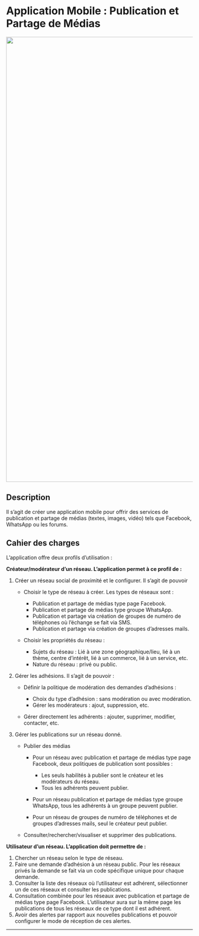 # Application Mobile : Publication et Partage de Médias

<p align="center">
  <img src="https://i0.wp.com/www.pixelspot.net/wp-content/uploads/2018/10/Android-Developers.png" width="1200px" title="Android development">
</p>


## Description

Il s’agit de créer une application mobile pour offrir des services de publication et partage de
médias (textes, images, vidéo) tels que Facebook, WhatsApp ou les forums.

## Cahier des charges

L’application offre deux profils d’utilisation :

**Créateur/modérateur d’un réseau. L’application permet à ce profil de :**

1. Créer un réseau social de proximité et le configurer. Il s’agit de pouvoir 

   * Choisir le type de réseau à créer. Les types de réseaux sont :
     * Publication et partage de médias type page Facebook.
     * Publication et partage de médias type groupe WhatsApp.
     * Publication et partage via création de groupes de numéro de
       téléphones où l’échange se fait via SMS.
     * Publication et partage via création de groupes d’adresses mails.

   * Choisir les propriétés du réseau :
     * Sujets du réseau : Lié à une zone géographique/lieu, lié à un
       thème, centre d’intérêt, lié à un commerce, lié à un service, etc.
     * Nature du réseau : privé ou public.

2. Gérer les adhésions. Il s’agit de pouvoir :

   * Définir la politique de modération des demandes d’adhésions :
     * Choix du type d’adhésion : sans modération ou avec
       modération.
     * Gérer les modérateurs : ajout, suppression, etc.

   * Gérer directement les adhérents : ajouter, supprimer, modifier,
     contacter, etc.

3. Gérer les publications sur un réseau donné.

   * Publier des médias

     * Pour un réseau avec publication et partage de médias type page
       Facebook, deux politiques de publication sont possibles :

       - Les seuls habilités à publier sont le créateur et les
         modérateurs du réseau.

       + Tous les adhérents peuvent publier.

     * Pour un réseau publication et partage de médias type groupe
       WhatsApp, tous les adhérents à un groupe peuvent publier.

     * Pour un réseau de groupes de numéro de téléphones et de
       groupes d’adresses mails, seul le créateur peut publier.

   * Consulter/rechercher/visualiser et supprimer des publications.

**Utilisateur d’un réseau. L’application doit permettre de :**

1. Chercher un réseau selon le type de réseau.
2. Faire une demande d’adhésion à un réseau public. Pour les réseaux privés la
   demande se fait via un code spécifique unique pour chaque demande.
3. Consulter la liste des réseaux où l’utilisateur est adhérent, sélectionner un de
   ces réseaux et consulter les publications.
4. Consultation combinée pour les réseaux avec publication et partage de médias
   type page Facebook. L’utilisateur aura sur la même page les publications de
   tous les réseaux de ce type dont il est adhérent.
5. Avoir des alertes par rapport aux nouvelles publications et pouvoir configurer
   le mode de réception de ces alertes.

***

